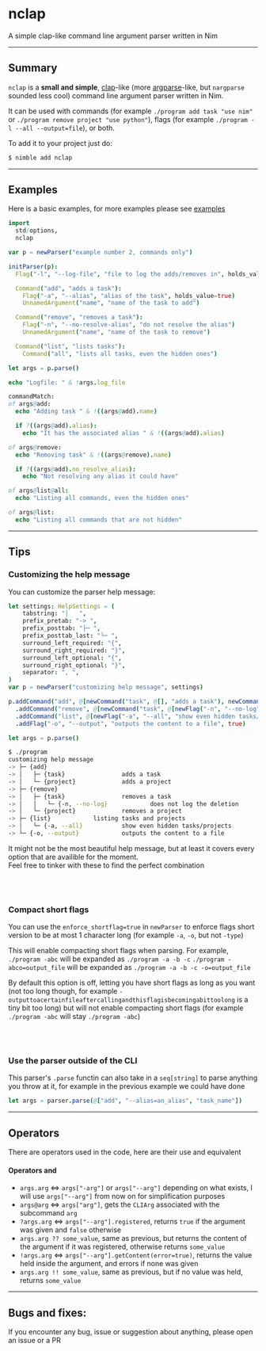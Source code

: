 # nclap
A simple clap-like command line argument parser written in Nim

---

## Summary
`nclap` is a **small and simple**, [clap](https://github.com/clap-rs/clap)-like (more [argparse](https://docs.python.org/3/library/argparse.html)-like, but `nargparse` sounded less cool)
command line argument parser written in Nim.

It can be used with commands (for example `./program add task "use nim"` or `./program remove project "use python"`),
flags (for example `./program -l --all --output=file`), or both.

To add it to your project just do:
```sh
$ nimble add nclap
```

---

## Examples

Here is a basic examples, for more examples please see [examples](https://github.com/AinTEAsports/nclap/tree/main/examples)

```nim
import
  std/options,
  nclap

var p = newParser("example number 2, commands only")

initParser(p):
  Flag("-l", "--log-file", "file to log the adds/removes in", holds_value=true, default=some("/dev/null"))

  Command("add", "adds a task"):
    Flag("-a", "--alias", "alias of the task", holds_value=true)
    UnnamedArgument("name", "name of the task to add")

  Command("remove", "removes a task"):
    Flag("-n", "--no-resolve-alias", "do not resolve the alias")
    UnnamedArgument("name", "name of the task to remove")

  Command("list", "lists tasks"):
    Command("all", "lists all tasks, even the hidden ones")

let args = p.parse()

echo "Logfile: " & !args.log_file

commandMatch:
of args@add:
  echo "Adding task " & !((args@add).name)

  if ?((args@add).alias):
    echo "It has the associated alias " & !((args@add).alias)

of args@remove:
  echo "Removing task" & !((args@remove).name)

  if ?((args@add).no_resolve_alias):
    echo "Not resolving any alias it could have"

of args@list@all:
  echo "Listing all commands, even the hidden ones"

of args@list:
  echo "Listing all commands that are not hidden"
```


---

## Tips

### Customizing the help message
You can customize the parser help message:
```nim
let settings: HelpSettings = (
    tabstring: "│   ",
    prefix_pretab: "-> ",
    prefix_posttab: "├─ ",
    prefix_posttab_last: "└─ ",
    surround_left_required: "{",
    surround_right_required: "}",
    surround_left_optional: "{",
    surround_right_optional: "}",
    separator: ", ",
)
var p = newParser("customizing help message", settings)

p.addCommand("add", @[newCommand("task", @[], "adds a task"), newCommand("project", @[], "adds a project")], "")
  .addCommand("remove", @[newCommand("task", @[newFlag("-n", "--no-log", "does not log the deletion")], "removes a task"), newCommand("project", @[], "removes a project")], "")
  .addCommand("list", @[newFlag("-a", "--all", "show even hidden tasks/projects")], "listing tasks and projects")
  .addFlag("-o", "--output", "outputs the content to a file", true)

let args = p.parse()
```
```sh
$ ./program
customizing help message
-> ├─ {add}
-> │   ├─ {task}                adds a task
-> │   └─ {project}             adds a project
-> ├─ {remove}
-> │   ├─ {task}                removes a task
-> │   │   └─ {-n, --no-log}            does not log the deletion
-> │   └─ {project}             removes a project
-> ├─ {list}            listing tasks and projects
-> │   └─ {-a, --all}           show even hidden tasks/projects
-> └─ {-o, --output}            outputs the content to a file
```
It might not be the most beautiful help message, but at least it covers every option that are availible
for the moment.<br>
Feel free to tinker with these to find the perfect combination

<br>
<br>

### Compact short flags
You can use the `enforce_shortflag=true` in `newParser` to enforce flags short version to be at most 1 character long
(for example `-a`, `-o`, but not `-type`)

This will enable compacting short flags when parsing.
For example, `./program -abc` will be expanded as `./program -a -b -c`
`./program -abco=output_file` will be expanded as `./program -a -b -c -o=output_file`

By default this option is off, letting you have short flags as long as you want
(not too long though, for example `-outputtoacertainfileaftercallingandthisflagisbecomingabittoolong` is a tiny bit too long)
but will not enable compacting short flags (for example `./program -abc` will stay `./program -abc`)

<br>
<br>

### Use the parser outside of the CLI
This parser's `.parse` functin can also take in a `seq[string]` to parse anything you throw at it, for example in the previous example we could have done
```nim
let args = parser.parse(@["add", "--alias=an_alias", "task_name"])
```

---
## Operators
There are operators used in the code, here are their use and equivalent


#### Operators and
- `args.arg` <=> `args["-arg"]` or `args["--arg"]` depending on what exists, I will use `args["--arg"]` from now on for simplification purposes
- `args@arg` <=> `args["arg"]`, gets the `CLIArg` associated with the subcommand `arg`
- `?args.arg` <=> `args["--arg"].registered`, returns `true` if the argument was given and `false` otherwise
- `args.arg ?? some_value`, same as previous, but returns the content of the argument if it was registered, otherwise returns `some_value`
- `!args.arg` <=> `args["--arg"].getContent(error=true)`, returns the value held inside the argument, and errors if none was given
- `args.arg !! some_value`, same as previous, but if no value was held, returns `some_value`

---

## Bugs and fixes:
If you encounter any bug, issue or suggestion about anything, please open an issue or a PR
